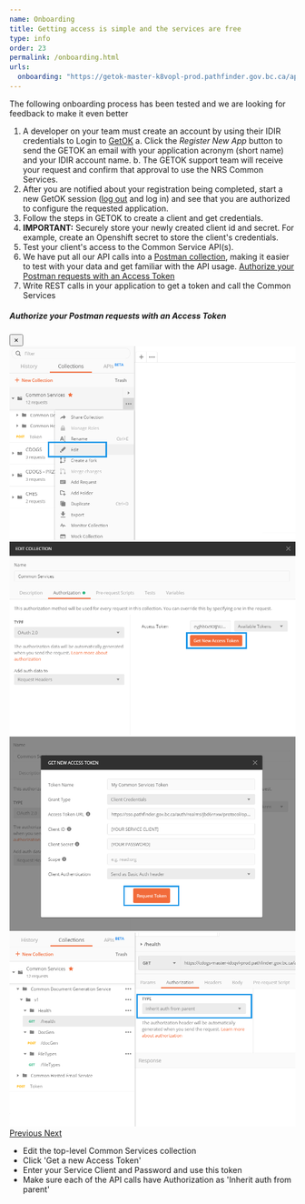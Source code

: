 ```yaml
---
name: Onboarding
title: Getting access is simple and the services are free
type: info
order: 23
permalink: /onboarding.html
urls:
  onboarding: "https://getok-master-k8vopl-prod.pathfinder.gov.bc.ca/api/auth/login"
---
```


The following onboarding process has been tested and we are looking for feedback to make it even better

1. A developer on your team must create an account by using their IDIR credentials to Login to [GetOK](#GETOK)
  a. Click the _Register New App_ button to send the GETOK an email with your application acronym (short name) and your IDIR account name.
  b. The GETOK support team will receive your request and confirm that approval to use the NRS Common Services.
1. After you are notified about your registration being completed, start a new GetOK session ([log out](#GETOK) and log in) and see that you are authorized to configure the requested application.
1. Follow the steps in GETOK to create a client and get credentials.
1. **IMPORTANT:** Securely store your newly created client id and secret.  For example, create an Openshift secret to store the client's credentials.
1. Test your client's access to the Common Service API(s).
1. We have put all our API calls into a [Postman collection](assets/files/common_services_postman_collection.json), making it easier to test with your data and get familiar with the API usage. <a href="" data-toggle="modal" data-target="#exampleModal">Authorize your Postman requests with an Access Token</a>
1. Write REST calls in your application to get a token and call the Common Services

<div class="modal fade" id="exampleModal" tabindex="-1" role="dialog" aria-labelledby="exampleModalLabel"
  aria-hidden="true">
  <div class="modal-dialog mw-100 w-50" role="document">
    <div class="modal-content">
      <div class="modal-header">
        <h5 class="modal-title" id="exampleModalLabel">Authorize your Postman requests with an Access Token</h5>
        <button type="button" class="close" data-dismiss="modal" aria-label="Close">
          <span aria-hidden="true">&times;</span>
        </button>
      </div>
      <div class="modal-body">
        <div id="carouselExampleIndicators" class="carousel slide" data-ride="carousel">
          <div class="carousel-inner">
            <div class="carousel-item active">
              <img class="d-block w-100" src="assets/images/postman_guide/step1.png"
                alt="Edit the Common Services collection">
            </div>
            <div class="carousel-item">
              <img class="d-block w-100" src="assets/images/postman_guide/step2.png"
                alt="Get a new Access Token">
            </div>
            <div class="carousel-item">
              <img class="d-block w-100" src="assets/images/postman_guide/step3.png"
                alt="Enter your Service Client and Password">
            </div>
            <div class="carousel-item">
              <img class="d-block w-100" src="assets/images/postman_guide/step4.png"
                alt="Inherit auth from parent">
            </div>
          </div>
          <a class="carousel-control-prev" href="#carouselExampleIndicators" role="button" data-slide="prev">
            <span class="carousel-control-prev-icon" aria-hidden="true"></span>
            <span class="sr-only">Previous</span>
          </a>
          <a class="carousel-control-next" href="#carouselExampleIndicators" role="button" data-slide="next">
            <span class="carousel-control-next-icon" aria-hidden="true"></span>
            <span class="sr-only">Next</span>
          </a>
        </div>
      </div>
      <div class="modal-footer">
        <ul>
          <li>Edit the top-level Common Services collection</li>
          <li>Click 'Get a new Access Token'</li>
          <li>Enter your Service Client and Password and use this token</li>
          <li>Make sure each of the API calls have Authorization as 'Inherit auth from parent'</li>
        </ul>
      </div>
    </div>
  </div>
</div>
